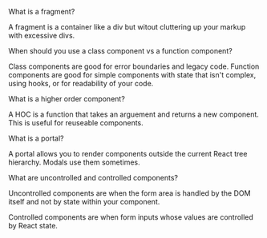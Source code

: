What is a fragment?

A fragment is a container like a div but witout cluttering up your markup with excessive divs.

When should you use a class component vs a function component?

Class components are good for error boundaries and legacy code. Function components are good for simple components with state that isn't complex, using hooks, or for readability of your code.

What is a higher order component?

A HOC is a function that takes an arguement and returns a new component. This is useful for reuseable components.

What is a portal?

A portal allows you to render components outside the current React tree hierarchy. Modals use them sometimes.

What are uncontrolled and controlled components?

Uncontrolled components are when the form area is handled by the DOM itself and not by state within your component.

Controlled components are when form inputs whose values are controlled by React state.
